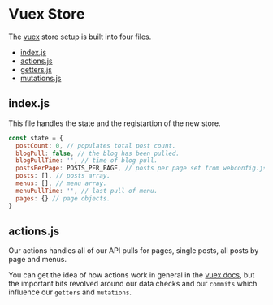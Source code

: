 # Vuex Store
The [vuex](https://vuex.vuejs.org/en/intro.html) store setup is built into four files.

  * [index.js](https://github.com/jomurgel/project-acorn-ssr/blob/master/src/store/index.js)
  * [actions.js](https://github.com/jomurgel/project-acorn-ssr/blob/master/src/store/actions.js)
  * [getters.js](https://github.com/jomurgel/project-acorn-ssr/blob/master/src/store/getters.js)
  * [mutations.js](https://github.com/jomurgel/project-acorn-ssr/blob/master/src/store/mutations.js)

## index.js
This file handles the state and the registartion of the new store.

``` javascript
const state = {
  postCount: 0, // populates total post count.
  blogPull: false, // the blog has been pulled.
  blogPullTime: '', // time of blog pull.
  postsPerPage: POSTS_PER_PAGE, // posts per page set from webconfig.js
  posts: [], // posts array.
  menus: [], // menu array.
  menuPullTime: '', // last pull of menu.
  pages: {} // page objects.
}
```

## actions.js
Our actions handles all of our API pulls for pages, single posts, all posts by page and menus.

You can get the idea of how actions work in general in the [vuex docs](https://vuex.vuejs.org/en/actions.html), but the important bits revolved around our data checks and our `commits` which influence our `getters` and `mutations`.
